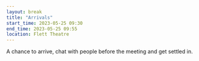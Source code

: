 ```yaml
---
layout: break
title: "Arrivals"
start_time: 2023-05-25 09:30
end_time: 2023-05-25 09:55
location: Flett Theatre
---
```


A chance to arrive, chat with people before the meeting and get settled in.
